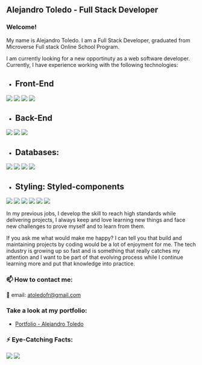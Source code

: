 ## Alejandro Toledo - Full Stack Developer
### Welcome!

My name is Alejandro Toledo. I am a Full Stack Developer, graduated from Microverse Full stack Online School Program.

I am currently looking for a new opportinuty as a web software developer.
Currently, I have experience working with the following technologies:

- ## Front-End

![](https://img.shields.io/badge/Front--End-HTML-yellow)
![](https://img.shields.io/badge/Front--End-CSS-yellow)
![](https://img.shields.io/badge/Front--End-JavaScript-yellow)
![](https://img.shields.io/badge/Front--End-ReactAndRedux-yellow)


- ## Back-End
![](https://img.shields.io/badge/Back--End-Ruby-orange)
![](https://img.shields.io/badge/Back--End-RubyOnRails-orange)
![](https://img.shields.io/badge/Back--End-NodeJS-orange)


- ## Databases:
![](https://img.shields.io/badge/DB-MongoDB-green)
![](https://img.shields.io/badge/DB-MySQL-green)
![](https://img.shields.io/badge/DB-PostgreSQL-green)
![](https://img.shields.io/badge/DB-SQLite-green)

- ## Styling: Styled-components 
![](https://img.shields.io/badge/Style-CSS-red)
![](https://img.shields.io/badge/Style-SASS-red)
![](https://img.shields.io/badge/Style-Bootstrap-red)
![](https://img.shields.io/badge/Style-ReactBootstrap-red)
![](https://img.shields.io/badge/Style-TailwindCSS-red)
![](https://img.shields.io/badge/Style-HeadlessUI-red)



In my previous jobs, I develop the skill to reach high standards while delivering projects, I always keep and love learning new things and face new challenges to prove myself and to learn from them.

If you ask me what would make me happy?
I can tell you that build and maintaining projects by coding would be a lot of enjoyment for me. The tech industry is growing up so fast and is something that really catches my attention and I want to be part of that evolving process while I continue learning more and put that knowledge into practice.

### 📫 How to contact me: 

📧 email: atoledofr@gmail.com

### Take a look at my portfolio: 

- [Portfolio - Alejandro Toledo](https://alejandrotoledoweb.github.io/alejandro-toledo-portfolio/)

<!-- 
### 🌱 I have experience and currently working on these languages  -->

### ⚡ Eye-Catching Facts: 
<img align="center" src="https://github-readme-stats.vercel.app/api/top-langs/?username=alejandrotoledoweb&theme=great-gatsby" />
<img align="center" src="https://github-readme-stats.vercel.app/api?username=alejandrotoledoweb&show_icons=true&theme=vision-friendly-dark" />


<!-- ## 🖥️ Relevant Projects

<a href="https://github.com/alejandrotoledoweb/github-readme-stats">
  <img align="center" src="https://github-readme-stats.vercel.app/api/pin/?username=alejandrotoledoweb&repo=budget-app" />
</a>
<a href="https://github.com/anuraghazra/convoychat">
  <img align="center" src="https://github-readme-stats.vercel.app/api/pin/?username=alejandrotoledoweb&repo=roll-dice-game" />
</a> -->
<!--
**alejandrotoledoweb/alejandrotoledoweb** is a ✨ _special_ ✨ repository because its `README.md` (this file) appears on your GitHub profile.

Here are some ideas to get you started:

- 🔭 I’m currently working on ...
- 🌱 I’m currently learning ...
- 👯 I’m looking to collaborate on ...
- 🤔 I’m looking for help with ...
- 💬 Ask me about ...
- 📫 How to reach me: ...
- 😄 Pronouns: ...
- ⚡ Fun fact: ...
-->
